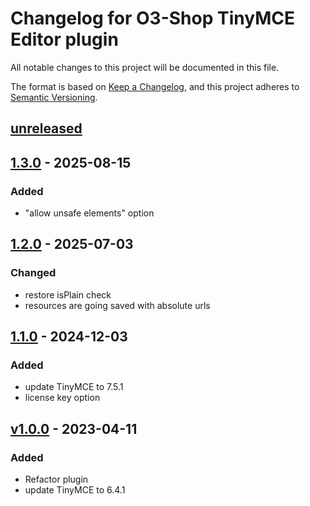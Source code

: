 # Changelog for O3-Shop TinyMCE Editor plugin

All notable changes to this project will be documented in this file.

The format is based on [Keep a Changelog](https://keepachangelog.com/en/1.0.0/),
and this project adheres to [Semantic Versioning](https://semver.org/spec/v2.0.0.html).

## [unreleased](https://git.d3data.de/D3Public/tinymce-editor/compare/1.3.0...rel_1.x)

## [1.3.0](https://git.d3data.de/D3Public/tinymce-editor/compare/1.2.0...1.3.0) - 2025-08-15

### Added
- "allow unsafe elements" option

## [1.2.0](https://git.d3data.de/D3Public/tinymce-editor/compare/1.1.0...1.2.0) - 2025-07-03

### Changed
- restore isPlain check
- resources are going saved with absolute urls

## [1.1.0](https://git.d3data.de/D3Public/tinymce-editor/compare/1.0.0...1.1.0) - 2024-12-03

### Added
- update TinyMCE to 7.5.1
- license key option

## [v1.0.0](https://gitlab.o3-shop.com/o3/tinymce-editor/releases/tag/v1.0.0) - 2023-04-11

### Added
- Refactor plugin
- update TinyMCE to 6.4.1